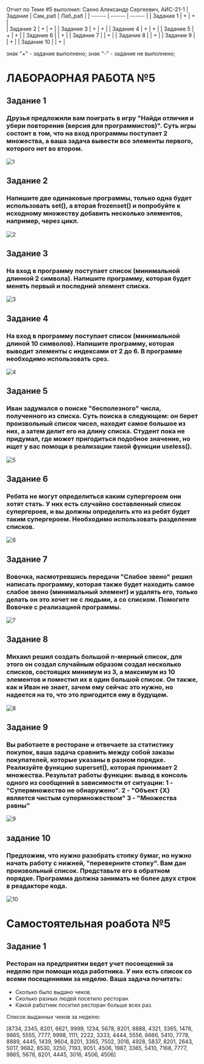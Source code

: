Отчет по Теме #5 выполнил:
Сахно Александр Сергеевич, АИС-21-1
| Задание | Сам_раб | Лаб_раб | 
| ------ | ------ | ------ | 
| Задание 1 | + | + |  
| Задание 2 | + | + | 
| Задание 3 | + | + | 
| Задание 4 | + | + | 
| Задание 5 | + | + | 
| Задание 6 |  | + | 
| Задание 7 |  | + | 
| Задание 8 |  | + | 
| Задание 9 |  | + | 
| Задание 10 |  | + | 

знак "+" - задание выполнено; знак "-" - задание не выполнено;

# ЛАБОРАОРНАЯ РАБОТА №5

## Задание 1
### Друзья предложили вам поиграть в игру "Найди отличия и убери повторения (версия для программистов)". Суть игры состоит в том, что на вход программы поступает 2 множества, а ваша задача вывести все элементы первого, которого нет во втором.
![1](https://github.com/Alexsergh/Engineering/assets/134552389/03d9d6e1-ada8-4cdc-a7a5-fc730dd83d68)

## Задание 2
### Напишите две одинаковые программы, только одна будет использовать set(), а вторая frozenset() и попробуйте к исходному множеству добавить несколько элементов, например, через цикл.
![2](https://github.com/Alexsergh/Engineering/assets/134552389/ae917a25-9409-44af-ace3-34788dc04c96)

## Задание 3
### На вход в программу поступает список (минимальной длинной 2 символа). Напишите программу, которая будет менять первый и последний элемент списка.
![3](https://github.com/Alexsergh/Engineering/assets/134552389/db5e9b4a-c8c4-4906-906e-2585227e3f71)

## Задание 4
### На вход в программу поступает список (минимальной длиной 10 символов). Напишите программу, которая выводит элементы с индексами от 2 до 6. В программе необходимо использовать срез.
![4](https://github.com/Alexsergh/Engineering/assets/134552389/a8083962-61c6-4f61-ae1a-d2922e9992f2)

## Задание 5
### Иван задумался о поиске "бесполезного" числа, полученного из списка. Суть поиска в следующем: он берет произвольный список чисел, находит самое большое из них, а затем делит его на длину списка. Студент пока не придумал, где может пригодиться подобное значение, но ищет у вас помощи в реализации такой функции useless().
![5](https://github.com/Alexsergh/Engineering/assets/134552389/b5ce4231-9751-40de-91a3-1b6f973eef1d)

## Задание 6
### Ребята не могут определиться каким супергероем они хотят стать. У них есть случайно составленный список супергероев, и вы должны определить кто из ребят будет таким супергероем. Необходимо использовать разделение списков.
![6](https://github.com/Alexsergh/Engineering/assets/134552389/daa30285-a99b-41c0-a8ac-2a90def95121)

## Задание 7
### Вовочка, насмотревшись передачи "Слабое звено" решил написать программу, которая также будет находить самое слабое звено (минимальный элемент) и удалять его, только делать он это хочет не с людьми, а со списком. Помогите Вовочке с реализацией программы.
![7](https://github.com/Alexsergh/Engineering/assets/134552389/8499cb58-65e2-4d17-849e-430e4a544916)

## Задание 8
### Михаил решил создать большой n-мерный список, для этого он создал случайным образом создал несколько списков, состоящих минимум из 3, а максимум из 10 элементов и поместил их в один большой список. Он также, как и Иван не знает, зачем ему сейчас это нужно, но надеется на то, что это пригодится ему в будущем.
![8](https://github.com/Alexsergh/Engineering/assets/134552389/cd7e29d3-2cd7-4be7-b86e-9467c993ef22)

## Задание 9
###  Вы работаете в ресторане и отвечаете за статистику покупок, ваша задача сравнить между собой заказы покупателей, которые указаны в разном порядке. Реализуйте функцию superset(), которая принимает 2 множества. Результат работы функции: вывод в консоль одного из сообщений в зависимости от ситуации: 1 - "Супермножество не обнаружено". 2 - "Объект {X} является чистым супермножеством" 3 - "Множества равны"
![9](https://github.com/Alexsergh/Engineering/assets/134552389/0b580059-ea56-42b9-b8ab-f7478ea9f2aa)

## задание 10
### Предложим, что нужно разобрать стопку бумаг, но нужно начать работу с нижней, "переверните стопку". Вам дан произвольный список. Представьте его в обратном порядке. Программа должна занимать не более двух строк в реадакторе кода.
![10](https://github.com/Alexsergh/Engineering/assets/134552389/4f453bc8-ccee-47c4-9703-f59d61f40c94)


# Самостоятельная роабота №5

## Задание 1
### Ресторан на предприятии ведет учет посоещений за неделю при помощи кода работника. У них есть список со всеми посещениями за неделю. Ваша задача почитать: 
* Сколько было выдано чеков. 
* Сколько разных людей посетило ресторан.
* Какой работник посетил ресторан больше всех раз.
  
Список выданных чеков за неделю:

  [8734, 2345, 8201, 6621, 9999, 1234, 5678, 8201, 8888, 4321, 3365,
  1478, 9865, 5555, 7777, 9998, 1111, 2222, 3333, 4444, 5556, 6666,
  5410, 7778, 8889, 4445, 1439, 9604, 8201, 3365, 7502, 3016, 4928,
  5837, 8201, 2643, 5017, 9682, 8530, 3250, 7193, 9051, 4506, 1987,
  3365, 5410, 7168, 7777, 9865, 5678, 8201, 4445, 3016, 4506, 4506]











